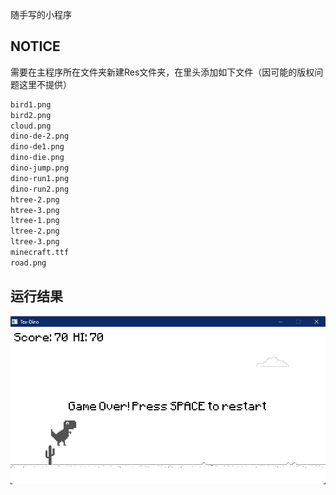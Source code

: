 随手写的小程序  
## NOTICE
需要在主程序所在文件夹新建Res文件夹，在里头添加如下文件（因可能的版权问题这里不提供）  
``` sh
bird1.png  
bird2.png  
cloud.png  
dino-de-2.png  
dino-de1.png  
dino-die.png  
dino-jump.png  
dino-run1.png  
dino-run2.png  
htree-2.png  
htree-3.png  
ltree-1.png  
ltree-2.png  
ltree-3.png  
minecraft.ttf  
road.png  
```
## 运行结果
![running](https://github.com/dggduu/tex-dino-sdl2/blob/main/1.png)
